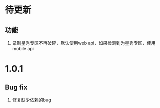 # 待更新

## 功能

1. 录制星秀专区不再破碎，默认使用web api，如果检测到为星秀专区，使用mobile api

# 1.0.1

## Bug fix

1. 修复缺少依赖的bug
